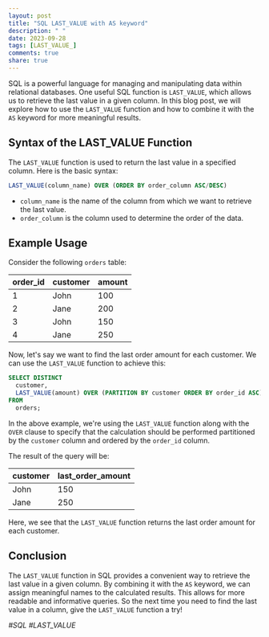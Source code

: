 ```yaml
---
layout: post
title: "SQL LAST_VALUE with AS keyword"
description: " "
date: 2023-09-28
tags: [LAST_VALUE_]
comments: true
share: true
---
```


SQL is a powerful language for managing and manipulating data within relational databases. One useful SQL function is `LAST_VALUE`, which allows us to retrieve the last value in a given column. In this blog post, we will explore how to use the `LAST_VALUE` function and how to combine it with the `AS` keyword for more meaningful results.

## Syntax of the LAST_VALUE Function

The `LAST_VALUE` function is used to return the last value in a specified column. Here is the basic syntax:

```sql
LAST_VALUE(column_name) OVER (ORDER BY order_column ASC/DESC)
```

- `column_name` is the name of the column from which we want to retrieve the last value.
- `order_column` is the column used to determine the order of the data.

## Example Usage

Consider the following `orders` table:

| order_id | customer | amount |
| -------- | -------- | ------ |
| 1        | John     | 100    |
| 2        | Jane     | 200    |
| 3        | John     | 150    |
| 4        | Jane     | 250    |

Now, let's say we want to find the last order amount for each customer. We can use the `LAST_VALUE` function to achieve this:

```sql
SELECT DISTINCT
  customer,
  LAST_VALUE(amount) OVER (PARTITION BY customer ORDER BY order_id ASC) AS last_order_amount
FROM
  orders;
```

In the above example, we're using the `LAST_VALUE` function along with the `OVER` clause to specify that the calculation should be performed partitioned by the `customer` column and ordered by the `order_id` column.

The result of the query will be:

| customer | last_order_amount |
| -------- | ---------------- |
| John     | 150              |
| Jane     | 250              |

Here, we see that the `LAST_VALUE` function returns the last order amount for each customer.

## Conclusion

The `LAST_VALUE` function in SQL provides a convenient way to retrieve the last value in a given column. By combining it with the `AS` keyword, we can assign meaningful names to the calculated results. This allows for more readable and informative queries. So the next time you need to find the last value in a column, give the `LAST_VALUE` function a try!

_#SQL #LAST_VALUE_